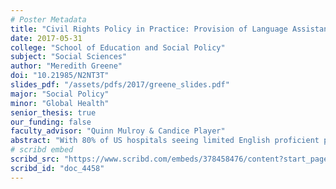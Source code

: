 ```yaml
---
# Poster Metadata
title: "Civil Rights Policy in Practice: Provision of Language Assistance Services in Health Care"
date: 2017-05-31
college: "School of Education and Social Policy"
subject: "Social Sciences"
author: "Meredith Greene"
doi: "10.21985/N2NT3T"
slides_pdf: "/assets/pdfs/2017/greene_slides.pdf"
major: "Social Policy"
minor: "Global Health"
senior_thesis: true
our_funding: false
faculty_advisor: "Quinn Mulroy & Candice Player"
abstract: "With 80% of US hospitals seeing limited English proficient patients on a regular basis, language assistance services are a pivotal component of ensuring equal access to health care. State and federal civil rights policies guarantee the provision of language assistance services to limited English proficient hospital patients. However, local civil rights advisory committees report hospitals do not adequately comply with these policies. Through the development and analysis of an original dataset of qualitative interviews with compliance officers, language assistance services administrators, and healthcare workers from five Chicagoland health systems, this study examines what these civil rights policies look like in practice and how actors’ self-interests affect implementation. Informants’ unfamiliarity with the civil rights law landscape, a healthcare provider interest in ‘prudentiality,’ and a lack of accountability between actors were found to impede implementation efforts. This study’s findings may be used to inform the development and implementation of future civil rights and healthcare policy and, more generally, contribute to our understanding of how actors respond to and interpret public policy at different levels of authority."
# scribd embed
scribd_src: "https://www.scribd.com/embeds/378458476/content?start_page=1&view_mode=slideshow&access_key=key-Eonlwcxcc59iQYHosC9T&show_recommendations=true"
scribd_id: "doc_4458"
---
```

